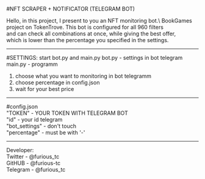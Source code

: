 #NFT SCRAPER + NOTIFICATOR (TELEGRAM BOT)

Hello, in this project, I present to you an NFT monitoring bot.\ 
BookGames project on TokenTrove. This bot is configured for all 960 filters\
and can check all combinations at once, while giving the best offer,\
which is lower than the percentage you specified in the settings.

-----------------------------
#SETTINGS:
start bot.py and main.py
bot.py - settings in bot telegram
main.py - programm
1) choose what you want to monitoring in bot telegramm
2) choose percentage in config.json
3) wait for your best price
-----------------------------
#config.json\
"TOKEN" - YOUR TOKEN WITH TELEGRAM BOT\
"id" - your id telegram\
"bot_settings" - don't touch\
"percentage" - must be with '-'

-----------------------------

Developer:\
Twitter - @furious_tc\
GitHUB - @furious-tc\
Telegram - @furious_tc

